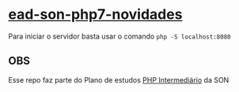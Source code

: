 # [ead-son-php7-novidades](https://www.schoolofnet.com/curso/php/linguagem-php/php-7-novidades)
Para iniciar o servidor basta usar o comando ``php -S localhost:8080``

## OBS
Esse repo faz parte do Plano de estudos [PHP Intermediário](https://www.schoolofnet.com/plano-de-estudo-php-developer-intermediario/) da SON
